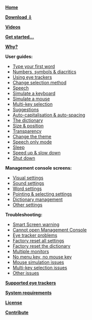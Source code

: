 **[Home](https://github.com/JuliusSweetland/OptiKey/wiki)**

**[Download ⇩](https://github.com/JuliusSweetland/OptiKey/releases/download/v2.0.3/OptiKeySetup-2.0.3.exe)**

**[Videos](https://github.com/JuliusSweetland/OptiKey/wiki/Videos)**

**[Get started...](https://github.com/JuliusSweetland/OptiKey/wiki/Get-Started)**

**[Why?](https://github.com/JuliusSweetland/OptiKey/wiki/Why%3F)**

**User guides:**
* [Type your first word](https://github.com/JuliusSweetland/OptiKey/wiki/Type-your-first-word)
* [Numbers, symbols & diacritics](https://github.com/JuliusSweetland/OptiKey/wiki/Numbers,-symbols-and-diacritics)
* [Using eye trackers](https://github.com/JuliusSweetland/OptiKey/wiki/Using-eye-trackers)
* [Change selection method](https://github.com/JuliusSweetland/OptiKey/wiki/Change-selection-method)
* [Speech](https://github.com/JuliusSweetland/OptiKey/wiki/Speech)
* [Simulate a keyboard](https://github.com/JuliusSweetland/OptiKey/wiki/Simulate-a-keyboard)
* [Simulate a mouse](https://github.com/JuliusSweetland/OptiKey/wiki/Simulate-a-mouse)
* [Multi-key selection](https://github.com/JuliusSweetland/OptiKey/wiki/Multi-key-selection)
* [Suggestions](https://github.com/JuliusSweetland/OptiKey/wiki/Suggestions)
* [Auto-capitalisation & auto-spacing](https://github.com/JuliusSweetland/OptiKey/wiki/Auto-capitalisation-&-auto-spacing)
* [The dictionary](https://github.com/JuliusSweetland/OptiKey/wiki/The-dictionary)
* [Size & position](https://github.com/JuliusSweetland/OptiKey/wiki/Size-&-position)
* [Transparency](https://github.com/JuliusSweetland/OptiKey/wiki/Transparency)
* [Change the theme](https://github.com/JuliusSweetland/OptiKey/wiki/Change-the-theme)
* [Speech only mode](https://github.com/JuliusSweetland/OptiKey/wiki/Speech-only-mode)
* [Sleep](https://github.com/JuliusSweetland/OptiKey/wiki/Sleep)
* [Speed up & slow down](https://github.com/JuliusSweetland/OptiKey/wiki/Speed-up-&-slow-down)
* [Shut down](https://github.com/JuliusSweetland/OptiKey/wiki/Shut-down)

**Management console screens:**
* [Visual settings](https://github.com/JuliusSweetland/OptiKey/wiki/Visual-settings)
* [Sound settings](https://github.com/JuliusSweetland/OptiKey/wiki/Sound-settings)
* [Word settings](https://github.com/JuliusSweetland/OptiKey/wiki/Word-settings)
* [Pointing & selecting settings](https://github.com/JuliusSweetland/OptiKey/wiki/Pointing-&-selecting-settings)
* [Dictionary management](https://github.com/JuliusSweetland/OptiKey/wiki/Dictionary-management)
* [Other settings](https://github.com/JuliusSweetland/OptiKey/wiki/Other-settings)

**Troubleshooting:**
* [Smart Screen warning](https://github.com/JuliusSweetland/OptiKey/wiki/Smart-Screen-warning)
* [Cannot open Management Console](https://github.com/JuliusSweetland/OptiKey/wiki/Cannot-open-Management-Console)
* [Eye tracker problems](https://github.com/JuliusSweetland/OptiKey/wiki/Eye-tracker-problems)
* [Factory reset all settings](https://github.com/JuliusSweetland/OptiKey/wiki/Factory-reset-all-settings)
* [Factory reset the dictionary](https://github.com/JuliusSweetland/OptiKey/wiki/Factory-reset-the-dictionary)
* [Multiple monitors](https://github.com/JuliusSweetland/OptiKey/wiki/Multiple-monitors)
* [No menu key, no mouse key](https://github.com/JuliusSweetland/OptiKey/wiki/No-Menu-key,-no-mouse-key)
* [Mouse simulation issues](https://github.com/JuliusSweetland/OptiKey/wiki/Mouse-simulation-issues)
* [Multi-key selection issues](https://github.com/JuliusSweetland/OptiKey/wiki/Multi-key-selection-issues)
* [Other issues](https://github.com/JuliusSweetland/OptiKey/wiki/Other-issues)

**[Supported eye trackers](https://github.com/JuliusSweetland/OptiKey/wiki/Supported-eye-trackers)**

**[System requirements](https://github.com/JuliusSweetland/OptiKey/wiki/System-requirements)**

**[License](https://github.com/JuliusSweetland/OptiKey/wiki/License)**

**[Contribute](https://github.com/JuliusSweetland/OptiKey/wiki/Contribute)**